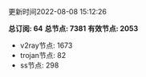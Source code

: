 更新时间2022-08-08 15:12:26

**总订阅: 64**
**总节点: 7381**
**有效节点: 2053**
- v2ray节点: 1673
- trojan节点: 82
- ss节点: 298
